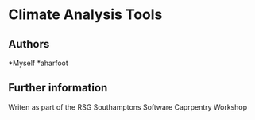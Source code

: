 # Climate Analysis Tools

## Authors

*Myself
*aharfoot

## Further information

Writen as part of the RSG Southamptons Software Caprpentry Workshop


